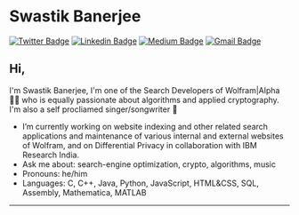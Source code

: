 # Swastik Banerjee
[![Twitter Badge](https://img.shields.io/badge/-@_justanotherlad-1ca0f1?style=flat-square&labelColor=1ca0f1&logo=twitter&logoColor=white&link=https://twitter.com/_justanotherlad)](https://twitter.com/_justanotherlad) [![Linkedin Badge](https://img.shields.io/badge/-justanotherlad-blue?style=flat-square&logo=Linkedin&logoColor=white&link=https://www.linkedin.com/in/justanotherlad/)](https://www.linkedin.com/in/justanotherlad/) [![Medium Badge](https://img.shields.io/badge/-@justanotherlad-03a57a?style=flat-square&labelColor=000000&logo=Medium&link=https://justanotherlad.medium.com/)](https://justanotherlad.medium.com/)
[![Gmail Badge](https://img.shields.io/badge/-swastikb@wolfram.com-c14438?style=flat-square&logo=Gmail&logoColor=white&link=mailto:swastikb@wolfram.com)](mailto:swastikb@wolfram.com)

## Hi, 
I'm Swastik Banerjee, I'm one of the Search Developers of Wolfram|Alpha 👨‍💻 who is equally passionate about algorithms and applied cryptography. I'm also a self procliamed singer/songwriter 🎵 

- I’m currently working on website indexing and other related search applications and maintenance of various internal and external websites of Wolfram, and on Differential Privacy in collaboration with IBM Research India.
- Ask me about: search-engine optimization, crypto, algorithms, music
- Pronouns: he/him
- Languages: C, C++, Java, Python, JavaScript, HTML&CSS, SQL, Assembly, Mathematica, MATLAB




---
